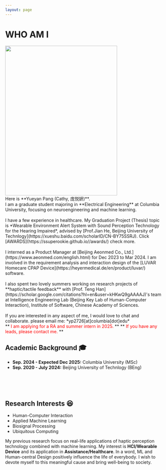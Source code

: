 ```yaml
---
layout: page
---
```


# WHO AM I

<img src="https://ssuperookie.github.io/yueyan.jpg" class="floatpic" width="360" height="480">

<br>
Here is **Yueyan Pang (Cathy, 庞悦妍)**.
<br>
I am a graduate student majoring in **Electrical Engineering** at Columbia University, focusing on neuroengineering and machine learning. 

<br>
<br>
I have a few experience in healthcare. My Graduation Project (Thesis) topic is *Wearable Environment Alert System with Sound Perception Technology for the Hearing Impaired*, advised by [Prof.Jian He, Beijing University of Technlogy](https://xueshu.baidu.com/scholarID/CN-BY75SSRJ). Click [AWARDS](https://ssuperookie.github.io//awards/) check more.
<br>
<br>
I interned as a Product Manager at [Beijing Aeonmed Co., Ltd.](https://www.aeonmed.com/english.html) for Dec 2023 to Mar 2024. I am involved in the requirement analysis and interaction design of the [LUVAR Homecare CPAP Device](https://heyermedical.de/en/product/luvar/) software.
<br>
<br>
I also spent two lovely summers working on research projects of **haptic/tactile feedback** with [Prof. Teng Han](https://scholar.google.com/citations?hl=en&user=kHKwQ9gAAAAJ)'s team at Intelligence Engineering Lab (Beijing Key Lab of Human-Computer Interaction), Institute of Software, Chinese Academy of Sciences.
<br>
<br>
If you are interested in any aspect of me, I would love to chat and collaborate.
please email me: *yp2726[at]columbia[dot]edu*

<br>
**<font color='red'> I am applying for a RA and summer intern in 2025. </font>**
**<font color='red'> If you have any leads, please contact me. </font>**

## Academic Background 🎓

- **Sep. 2024 - Expected Dec 2025:** Columbia University (MSc)
- **Sep. 2020 - July 2024:** Beijing University of Technlogy (BEng)

<br>
<br>


<br>

## Research Interests 😆

- Human-Computer Interaction
- Applied Machine Learning
- Biosignal Processing
- Ubiquitous Computing

My previous research focus on real-life applications of haptic perception technology combined with machine learning. My interest is **HCI/Wearable Device** and its application in **Assistance/Healthcare**. 
In a word, ML and Human-central Design positively influence the life of everybody. I wish to devote myself to this meaningful cause and bring well-being to society.

<br>

<!-- <video width="1000" height="750" controls>
  <source src="/videos/1226.mp4" type="video/mp4">
  
</video> -->





